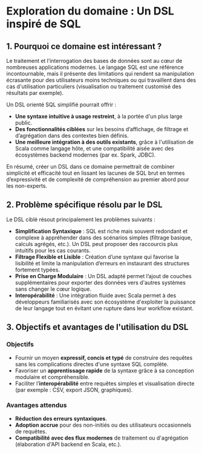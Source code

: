 # Exploration du domaine : Un DSL inspiré de SQL

## 1. Pourquoi ce domaine est intéressant ?

Le traitement et l’interrogation des bases de données sont au cœur de nombreuses applications modernes. Le langage SQL est une référence incontournable, mais il présente des limitations qui rendent sa manipulation écrasante pour des utilisateurs moins techniques ou qui travaillent dans des cas d'utilisation particuliers (visualisation ou traitement customisé des résultats par exemple).

Un DSL orienté SQL simplifié pourrait offrir :

- **Une syntaxe intuitive à usage restreint**, à la portée d'un plus large public.
- **Des fonctionnalités ciblées** sur les besoins d’affichage, de filtrage et d’agrégation dans des contextes bien définis.
- **Une meilleure intégration à des outils existants**, grâce à l'utilisation de Scala comme langage hôte, et une compatibilité aisée avec des écosystèmes backend modernes (par ex. Spark, JDBC).

En résumé, créer un DSL dans ce domaine permettrait de combiner simplicité et efficacité tout en lissant les lacunes de SQL brut en termes d’expressivité et de complexité de compréhension au premier abord pour les non-experts.

## 2. Problème spécifique résolu par le DSL

Le DSL ciblé résout principalement les problèmes suivants :

- **Simplification Syntaxique** : SQL est riche mais souvent redondant et complexe à appréhender dans des scénarios simples (filtrage basique, calculs agrégés, etc.). Un DSL peut proposer des raccourcis plus intuitifs pour les cas courants.
- **Filtrage Flexible et Lisible** : Création d’une syntaxe qui favorise la lisibilité et limite la manipulation d’erreurs en instaurant des structures fortement typées.
- **Prise en Charge Modulaire** : Un DSL adapté permet l’ajout de couches supplémentaires pour exporter des données vers d'autres systèmes sans changer le cœur logique.
- **Interopérabilité** : Une intégration fluide avec Scala permet à des développeurs familiarisés avec son écosystème d'exploiter la puissance de leur langage tout en évitant une rupture dans leur workflow existant.

## 3. Objectifs et avantages de l'utilisation du DSL

### Objectifs

- Fournir un moyen **expressif, concis et typé** de construire des requêtes sans les complications directes d'une syntaxe SQL complète.
- Favoriser un **apprentissage rapide** de la syntaxe grâce à sa conception modulaire et compréhensible.
- Faciliter l’**interopérabilité** entre requêtes simples et visualisation directe (par exemple : CSV, export JSON, graphiques).

### Avantages attendus

- **Réduction des erreurs syntaxiques**.
- **Adoption accrue** pour des non-initiés ou des utilisateurs occasionnels de requêtes.
- **Compatibilité avec des flux modernes** de traitement ou d'agrégation (élaboration d'API backend en Scala, etc.).

